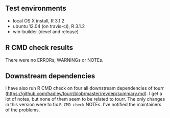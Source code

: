 ## Test environments
* local OS X install, R 3.1.2
* ubuntu 12.04 (on travis-ci), R 3.1.2
* win-builder (devel and release)

## R CMD check results
There were no ERRORs, WARNINGs or NOTEs.

## Downstream dependencies
I have also run R CMD check on four all downstream dependencies of tourr 
(https://github.com/hadley/tourr/blob/master/revdep/summary.md). I get a lot of notes, but none of them seem to be related to tourr. The only changes in this version were to fix `R CMD check` NOTEs. I've notified the maintainers of the problems.
